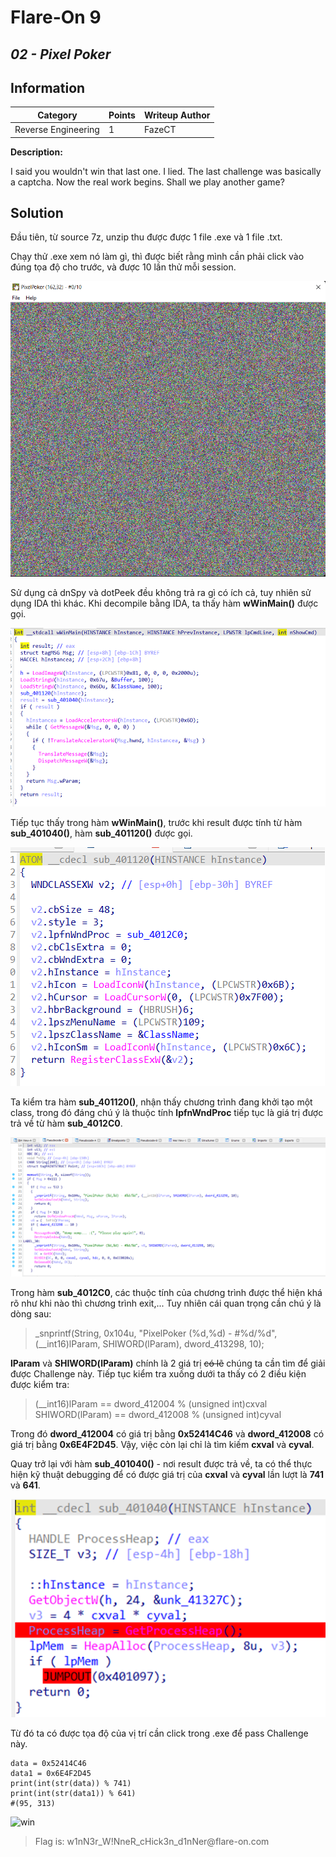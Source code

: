 # __Flare-On 9__ 
## _02 - Pixel Poker_

## Information
**Category** | **Points** | **Writeup Author**
--- | --- | ---
Reverse Engineering | 1 | FazeCT

**Description:** 

I said you wouldn't win that last one. I lied. The last challenge was basically a captcha. Now the real work begins. Shall we play another game?

## Solution
Đầu tiên, từ source 7z, unzip thu được được 1 file .exe và 1 file .txt.

Chạy thử .exe xem nó làm gì, thì được biết rằng mình cần phải click vào đúng tọa độ cho trước, và được 10 lần thử mỗi session.

![intro](Images/image_2022-10-01_162121596.png)

Sử dụng cả dnSpy và dotPeek đều không trả ra gì có ích cả, tuy nhiên sử dụng IDA thì khác.
Khi decompile bằng IDA, ta thấy hàm **wWinMain()** được gọi.

![WinMain](Images/image_2022-10-01_161957328.png)

Tiếp tục thấy trong hàm **wWinMain()**, trước khi result được tính từ hàm **sub_401040()**, hàm **sub_401120()** được gọi.

![401120](Images/image_2022-10-01_162043280.png)

Ta kiểm tra hàm **sub_401120()**, nhận thấy chương trình đang khởi tạo một class, trong đó đáng chú ý là thuộc tính **lpfnWndProc** tiếp tục là giá trị được trả về từ hàm **sub_4012C0**.

![4012C0](Images/image_2022-10-01_162101597.png)

Trong hàm **sub_4012C0**, các thuộc tính của chương trình được thể hiện khá rõ như khi nào thì chương trình exit,... Tuy nhiên cái quan trọng cần chú ý là dòng sau:

> _snprintf(String, 0x104u, "PixelPoker (%d,%d) - #%d/%d",(__int16)lParam, SHIWORD(lParam), dword_413298, 10);

**lParam** và **SHIWORD(lParam)** chính là 2 giá trị ~~có lẽ~~ chúng ta cần tìm để giải được Challenge này.
Tiếp tục kiểm tra xuống dưới ta thấy có 2 điều kiện được kiểm tra:

> (__int16)lParam == dword_412004 % (unsigned int)cxval   
> SHIWORD(lParam) == dword_412008 % (unsigned int)cyval

Trong đó **dword_412004** có giá trị bằng **0x52414C46** và **dword_412008** có giá trị bằng **0x6E4F2D45**.
Vậy, việc còn lại chỉ là tìm kiếm **cxval** và **cyval**.

Quay trở lại với hàm **sub_401040()** - nơi result được trả về, ta có thể thực hiện kỹ thuật debugging để có được giá trị của **cxval** và **cyval** lần lượt là **741** và **641**.

![401040](Images/image_2022-10-01_162015754.png)

Từ đó ta có được tọa độ của vị trí cần click trong .exe để pass Challenge này.
```
data = 0x52414C46
data1 = 0x6E4F2D45
print(int(str(data)) % 741)
print(int(str(data1)) % 641)
#(95, 313)
```

![win](image_2022-10-01_162128693.png)

> Flag is: w1nN3r_W<span>!NneR_cHick3n_d1nNer@fla</span>re-on.com

